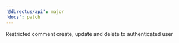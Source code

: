 ```yaml
---
'@directus/api': major
'docs': patch
---
```


Restricted comment create, update and delete to authenticated user
